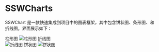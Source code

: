 # SSWCharts
SSWChart 是一款快速集成到项目中的图表框架，其中包含饼状图、条形图、和折线图。界面展示如下：

柱形图
![柱形图](https://raw.githubusercontent.com/wsslxt/SSWCharts/master/images/barChart.png)
折线图                           
![折线图](https://raw.githubusercontent.com/wsslxt/SSWCharts/master/images/lineChart.png)
饼状图
![饼状图](https://raw.githubusercontent.com/wsslxt/SSWCharts/master/images/pieChart.png)
